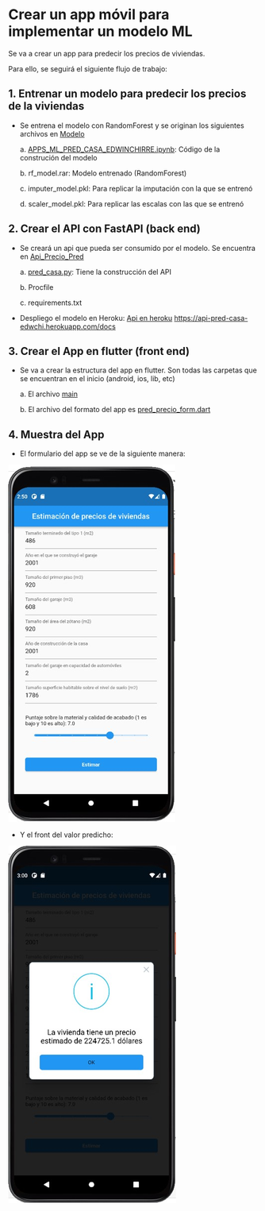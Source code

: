 # Crear un app móvil para implementar un modelo ML

Se va a crear un app para predecir los precios de viviendas. 

Para ello, se seguirá el siguiente flujo de trabajo:

## 1. Entrenar un modelo para predecir los precios de la viviendas

- Se entrena el modelo con RandomForest y se originan los siguientes archivos en [Modelo](https://github.com/EdwinChirre/AppPredecirPrecioVivienda/tree/master/Modelo)

    a. [APPS_ML_PRED_CASA_EDWINCHIRRE.ipynb](https://github.com/EdwinChirre/AppPredecirPrecioVivienda/blob/master/Modelo/APPS_ML_PRED_CASA_EDWINCHIRRE.ipynb): Código de la construción del modelo
    
    b. rf_model.rar: Modelo entrenado (RandomForest)
    
    c. imputer_model.pkl: Para replicar la imputación con la que se entrenó
    
    d. scaler_model.pkl: Para replicar las escalas con las que se entrenó
    
## 2. Crear el API con FastAPI (back end)


- Se creará un api que pueda ser consumido por el modelo. Se encuentra en [Api_Precio_Pred](https://github.com/EdwinChirre/AppPredecirPrecioVivienda/tree/master/Api_Precio_Pred)

    a. [pred_casa.py](https://github.com/EdwinChirre/AppPredecirPrecioVivienda/blob/master/Api_Precio_Pred/pred_casa.py): Tiene la construcción del API
    
    b. Procfile
    
    c. requirements.txt
    
- Despliego el modelo en Heroku: [Api en heroku](https://api-pred-casa-edwchi.herokuapp.com/docs) https://api-pred-casa-edwchi.herokuapp.com/docs

## 3. Crear el App en flutter (front end)

- Se va a crear la estructura del app en flutter. Son todas las carpetas que se encuentran en el inicio (android, ios, lib, etc)

    a. El archivo [main](https://github.com/EdwinChirre/AppPredecirPrecioVivienda/blob/master/lib/main.dart)
    
    b. El archivo del formato del app es [pred_precio_form.dart](https://github.com/EdwinChirre/AppPredecirPrecioVivienda/tree/master/lib/screens)

## 4. Muestra del App

- El formulario del app se ve de la siguiente manera:

![Image text](https://github.com/EdwinChirre/AppPredecirPrecioVivienda/blob/master/FrontApp/Front_Formulario.jpg)

- Y el front del valor predicho:
 
![Image text](https://github.com/EdwinChirre/AppPredecirPrecioVivienda/blob/master/FrontApp/Front_Predicho.JPG)

